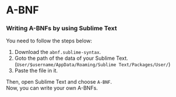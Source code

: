 # A-BNF  

### Writing A-BNFs by using Sublime Text  

You need to follow the steps below:  

1. Download the `abnf.sublime-syntax`.  
2. Goto the path of the data of your Sublime Text. (`User/$username/AppData/Roaming/Sublime Text/Packages/User/`) 
3. Paste the file in it.  

Then, open Sublime Text and choose `A-BNF`.  
Now, you can write your own A-BNFs.  
